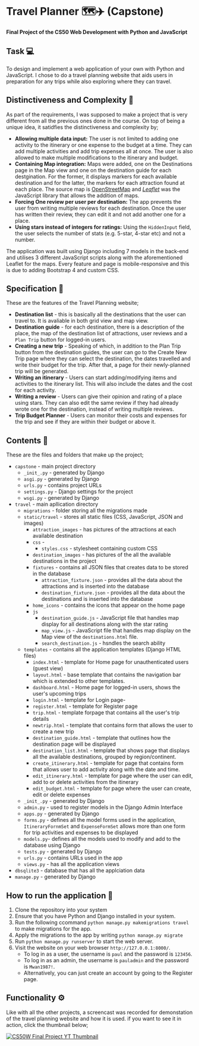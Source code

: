 # Travel Planner 🗺️✈️ (Capstone) 

**Final Project of the CS50 Web Development with Python and JavaScript**

## Task 💻

To design and implement a web application of your own with Python and JavaScript. I chose to do a travel planning website that aids users in preparation for any trips while also exploring where they can travel. 

## Distinctiveness and Complexity 🌟

As part of the requirements, I was supposed to make a project that is very different from all the previous ones done in the course. On top of being a unique idea, it satidfies the distinctiveness and complexity by; 
- **Allowing multiple data input:** The user is not limited to adding one activity to the itinerary or one expense to the budget at a time. They can add multiple activities and add trip expenses all at once. The user is also allowed to make multiple modifications to the itinerary and budget.
- **Containing Map integration:** Maps were added, one on the Destinations page in the Map view and one on the destination guide for each destgination. For the former, it displays markers for each available destination and for the latter, the markers for each attraction found at each place. The source map is [OpenStreetMap](https://www.openstreetmap.org/) and *[Leaflet](https://leafletjs.com/)* was the JavaScript library that allows the addition of maps.
- **Forcing One review per user per destination:** The app prevents the user from writing multiple reviews for each destination. Once the user has written their review, they can edit it and not add another one for a place.
- **Using stars instead of integers for ratings:** Using the `HiddenInput` field, the user selects the number of stats (e.g. 5-star, 4-star etc) and not a number.

The application was built using Django including 7 models in the back-end and utilises 3 different JavaScript scripts along with the aforementioned Leaflet for the maps. Every feature and page is mobile-responsive and this is due to adding Bootstrap 4 and custom CSS.

## Specification 📝

These are the features of the Travel Planning website;

- **Destination list** - this is basically all the destinations that the user can travel to. It is avaliable in both grid view and map view.
- **Destination guide** - for each destination, there is a description of the place, the map of the destination list of attractions, user reviews and a `Plan Trip` button for logged-in users.
- **Creating a new trip** - Speaking of which, in addition to the Plan Trip button from the destination guides, the user can go to the Create New Trip page where they can select the destination, the dates travelled and write their budget for the trip. After that, a page for their newly-planned trip will be generated.
- **Writing an itinerary** - Users can start adding/modifying items and activities to the itinerary list. This will also include the dates and the cost for each activity.
- **Writing a review** - Users can give their opinion and rating of a place using stars. They can also edit the same review if they had already wrote one for the destination, instead of writing multiple reviews.
- **Trip Budget Planner** - Users can monitor their costs and expenses for the trip and see if they are within their budget or above it.


## Contents 📁

These are the files and folders that make up the project;
- `capstone` - main project directory
  - `_init_.py` - generated by Django
  - `asgi.py` - generated by Django
  - `urls.py` - contains project URLs
  - `settings.py` - Django settings for the project
  - `wsgi.py` - generated by Django
- `travel` - main apllication directory
  - `migrations` - folder storing all the migrations made
  - `static/travel` - stores all static files (CSS, JavaScript, JSON and images)
      - `attraction_images` - has pictures of the attractions at each available destination
      - `css` -
          - `styles.css` - stylesheet containing custom CSS
      - `destination_images` - has pictures of the all the available destinations in the project
      - `fixtures` - contains all JSON files that creates data to be stored in the database
          - `attraction_fixture.json` - provides all the data about the attractions and is inserted into the database
          - `destination_fixture.json` - provides all the data about the destinations and is inserted into the database
      - `home_icons` - contains the icons that appear on the home page
      - `js`
          - `destination_guide.js` - JavaScript file that handles map display for all destinations along with the star rating
          - `map_view.js` - JavaScript file that handles map display on the Map view of the `destinations.html` file.
          - `search_destination.js` - hsndles the search ability
  - `templates` - contains all the application templates (Django HTML files)
    - `index.html` - template for Home page for unauthenticated users (guest view)
    - `layout.html` - base template that contains the navigation bar which is extended to other templates. 
    - `dashboard.html` - Home page for logged-in users, shows the user's upcoming trips
    - `login.html` - template for Login page- 
    - `register.html` - template for Register page
    - `trip.html` - template forpage that contains all the user's trip details
    - `newtrip.html` - template that contains form that allows the user to create a new trip
    - `destination_guide.html` - template that outlines how the destination page will be displayed 
    - `destination_list.html` -  template that shows page that displays all the available destinations, grouped by region/continent. 
    - `create_itinerary.html` - template for page that contains form that allows user to add activity along with the date and time.
    - `edit_itinerary.html` - template for page where the user can edit, add to or delete activities from the itinerary
    - `edit_budget.html` - template for page where the user can create, edit or delete expenses
  - `_init_.py` - generated by Django
  - `admin.py` - used to register models in the Django Admin Interface
  - `apps.py` - generated by Django
  - `forms.py` - defines all the model forms used in the application, `ItineraryFornmSet` and `ExpenseFormSet` allows more than one form for trip activities and expenses to be displayed
  - `models.py`- defines all the models used to modify and add to the database using Django
  - `tests.py` - generated by Django
  - `urls.py` - contains URLs used in the app
  - `views.py` - has all the application views
- `dbsqlite3` - database that has all the applciation data
- `manage.py` - generated by Django

## How to run the application 💾

1. Clone the repository into your system
2. Ensure that you have Python and Django installed in your system.
3. Run the following ccommand `python manage.py makemigrations travel` to make migrations for the app.
4. Apply the migrations to the app by writing `python manage.py migrate`
5. Run `python manage.py runserver` to start the web server.
6. Visit the website on your web browser `http://127.0.0.1:8000/`.
    - To log in as a user, the username is `paul` and the password is `123456`.
    - To log in as an admin, the username is `pauladmin` and the password is `Mwan1987!`.
    - Alternatively, you can just create an account by going to the Register page.

## Functionality ⚙️

Like with all the other projects, a screencast was recorded for demonstation of the travel planning website and how it is used. if you want to see it in action, click the thumbnail below; 

[![CS50W Final Project YT Thumbnail](https://i9.ytimg.com/vi_webp/Y0dkbPHbsA0/mqdefault.webp?v=674c3d3e&sqp=CJyA_7sG&rs=AOn4CLBwvsIlzYHMX0lFpICwp00J4rzLwQ)](https://youtu.be/Y0dkbPHbsA0)
